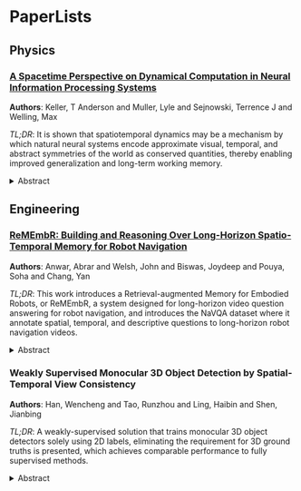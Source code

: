 # PaperLists

## Physics
### [A Spacetime Perspective on Dynamical Computation in Neural Information Processing Systems](https://arxiv.org/pdf/2409.13669)
**Authors**: Keller, T Anderson and Muller, Lyle and Sejnowski, Terrence J and Welling, Max

*TL;DR*: It is shown that spatiotemporal dynamics may be a mechanism by which natural neural systems encode approximate visual, temporal, and abstract symmetries of the world as conserved quantities, thereby enabling improved generalization and long-term working memory. 
<details><summary>Abstract</summary>
  There is now substantial evidence for traveling waves and other structured spatiotemporal recurrent neural dynamics in cortical structures; but these observations have typically been difficult to reconcile with notions of topographically organized selectivity and feedforward receptive fields. We introduce a new 'spacetime' perspective on neural computation in which structured selectivity and dynamics are not contradictory but instead are complimentary. We show that spatiotemporal dynamics may be a mechanism by which natural neural systems encode approximate visual, temporal, and abstract symmetries of the world as conserved quantities, thereby enabling improved generalization and long-term working memory.
</details>

## Engineering
### [ReMEmbR: Building and Reasoning Over  Long-Horizon Spatio-Temporal Memory for Robot Navigation](https://arxiv.org/pdf/2409.13682)
**Authors**: Anwar, Abrar and Welsh, John and Biswas, Joydeep and Pouya, Soha and Chang, Yan

*TL;DR*: This work introduces a Retrieval-augmented Memory for Embodied Robots, or ReMEmbR, a system designed for long-horizon video question answering for robot navigation, and introduces the NaVQA dataset where it annotate spatial, temporal, and descriptive questions to long-horizon robot navigation videos.
<details><summary>Abstract</summary>
  Navigating and understanding complex environments over extended periods of time is a significant challenge for robots. People interacting with the robot may want to ask questions like where something happened, when it occurred, or how long ago it took place, which would require the robot to reason over a long history of their deployment. To address this problem, we introduce a Retrieval-augmented Memory for Embodied Robots, or ReMEmbR, a system designed for long-horizon video question answering for robot navigation. To evaluate ReMEmbR, we introduce the NaVQA dataset where we annotate spatial, temporal, and descriptive questions to long-horizon robot navigation videos. ReMEmbR employs a structured approach involving a memory building and a querying phase, leveraging temporal information, spatial information, and images to efficiently handle continuously growing robot histories. Our experiments demonstrate that ReMEmbR outperforms LLM and VLM baselines, allowing ReMEmbR to achieve effective long-horizon reasoning with low latency. Additionally, we deploy ReMEmbR on a robot and show that our approach can handle diverse queries. The dataset, code, videos, and other material can be found at the following link: https://nvidia-ai-iot.github.io/remembr
</details>

### Weakly Supervised Monocular 3D Object  Detection by Spatial-Temporal View Consistency
**Authors**: Han, Wencheng and Tao, Runzhou and Ling, Haibin and Shen, Jianbing

*TL;DR*: A weakly-supervised solution that trains monocular 3D object detectors solely using 2D labels, eliminating the requirement for 3D ground truths is presented, which achieves comparable performance to fully supervised methods.
<details><summary>Abstract</summary>
  Monocular 3D object detection plays a crucial role In the field of self-driving cars, estimating the size and location of objects solely based on input images. However, a notable disparity exists between the training and inference of 3D object detectors. This discrepancy arises because during inference, monocular 3D detectors depend solely on images captured by cameras; while during training, these methods require 3D ground truths labeled on point cloud data, which is obtained using specialized devices like LiDAR. This discrepancy creates a break in the data loop, preventing the feedback data from production cars from being utilized to enhance the robustness of the detectors. To address this issue and establish a connection in the data loop, we present a weakly-supervised solution that trains monocular 3D object detectors solely using 2D labels, eliminating the requirement for 3D ground truths. Our approach considers two view consistency: spatial and temporal view consistency, which play a crucial role in regulating the prediction of 3D bounding boxes. Spatial view consistency is achieved by employing projection and multi-view consistency techniques to guide the optimization of the target's location and size. We leverage temporal viewpoint consistency to provide temporal multi-view image pairs, and we further introduce temporal movement consistency to tackle the challenge of dynamic scenes. With only 2D ground truths, our method achieves comparable performance to fully supervised methods. Additionally, our method can be employed as a pre-training method and achieves significant improvement when fine-tuned with a small proportion of fully supervised labels.
</details>
